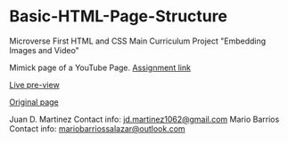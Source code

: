 # Basic-HTML-Page-Structure

Microverse First HTML and CSS Main Curriculum Project "Embedding Images and Video"

Mimick page of a YouTube Page. [Assignment link](https://www.theodinproject.com/courses/html5-and-css3/lessons/embedding-images-and-video)

[Live pre-view](https://rawcdn.githack.com/jdmartinez1062/Basic-HTML-Page-Structure/ed912ce6bab4d8722f1c63ad516fa07033e587d5/Index.HTML)

[Original page](https://www.youtube.com/watch?v=V74l_zS1x8E)


Juan D. Martinez Contact info: jd.martinez1062@gmail.com
Mario Barrios Contact info: mariobarriossalazar@outlook.com
